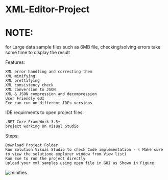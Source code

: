 # XML-Editor-Project

# NOTE:

for Large data sample files such as 6MB file, checking/solving errors take some time to display the result


Features:

    XML error handling and correcting them
    XML minifying
    XML prettifying
    XML consistency check
    XML conversion to JSON
    XML & JSON compression and decompression
    User Friendly GUI
    Exe can run on different IDEs versions



IDE requirments to open project files:

    .NET Core FrameWork 3.5+    
    project working on Visual Studio
  
Steps:

    Download Project Folder    
    Run Solution Visual Studio to check Code implementation - ( Make sure to view the solutione explorer window from View list)
    Run Exe to run the project directly
    upload your xml samples using open file in GUI as Shown in Figure:
    
    
  ![minifies](https://user-images.githubusercontent.com/41831294/125723379-99b7f88c-49e5-4287-956c-56fc21069eae.png)
